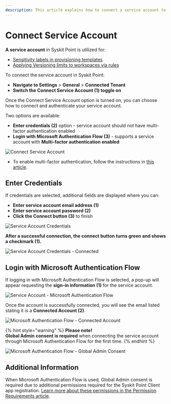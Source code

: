 ```yaml
---
description: This article explains how to connect a service account to Syskit Point. 
---
```


# Connect Service Account

**A service account** in Syskit Point is utilized for:
 * [Sensitivity labels in provisioning templates](../../../governance-and-automation/provisioning/enable-sensitivity-labels.md)
 * [Applying Versioning limits to workspaces via rules](../../../storage-management/versioning-limits.md)

To connect the service account in Syskit Point:
* **Navigate to Settings** > **General** > **Connected Tenant**
* **Switch the Connect Service Account (1) toggle on**

Once the Connect Service Account option is turned on, you can choose how to connect and authenticate your service account.

Two options are available:

* **Enter credentials (2)** option - service account should not have multi-factor authentication enabled
* **Login with Microsoft Authentication Flow (3)** - supports a service account with **Multi-factor authentication enabled** 

![Connect Service Account](../../../.gitbook/assets/connect-service-account-toggle.png)

  * To enable multi-factor authentication, follow the instructions in [this article](https://support.microsoft.com/en-us/office/set-up-your-microsoft-365-sign-in-for-multi-factor-authentication-ace1d096-61e5-449b-a875-58eb3d74de14).

## Enter Credentials

If credentials are selected, additional fields are displayed where you can:
* **Enter service account email address (1)**
* **Enter service account password (2)**
* **Click the Connect button (3)** to finish

![Service Account Credentials](../../../.gitbook/assets/connect-service-account-credentials.png)

**After a successful connection, the connect button turns green and shows a checkmark (1).**

![Service Account Credentials - Connected](../../../.gitbook/assets/connect-service-account-checkmark.png)

## Login with Microsoft Authentication Flow
If logging in with Microsoft Authentication Flow is selected, a pop-up will appear requesting the **sign-in information (1)** for the service account. 

![Service Account - Microsoft Authentication Flow](../../../.gitbook/assets/connect-service-account-MFA.png)

Once the account is successfully connected, you will see the email listed stating it is a **Connected Account (2)**.

![Microsoft Authentication Flow - Connected Account](../../../.gitbook/assets/connect-service-account-MFA-connected.png)

{% hint style="warning" %}
**Please note!**  
**Global Admin consent is required** when connecting the service account through Microsoft Authentication Flow for the first time. 
{% endhint %}

![Microsoft Authentication Flow - Global Admin Consent](../../../.gitbook/assets/connect-service-account-consent.png)

## Additional Information
When Microsoft Authentication Flow is used, Global Admin consent is required due to additional permissions required for the Syskit Point Client app registration. 
[Learn more about these permissions in the Permission Requirements article](../../requirements/permission-requirements.md#syskit-point-client).